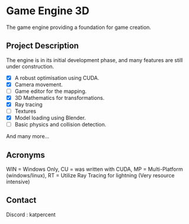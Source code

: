 # Game Engine 3D

The game engine providing a foundation for game creation.

## Project Description

The engine is in its initial development phase, and many features are still under construction.

- [X] A robust optimisation using CUDA.
- [X] Camera movement.
- [ ] Game editor for the mapping.
- [X] 3D Mathematics for transformations.
- [X] Ray tracing
- [ ] Textures
- [X] Model loading using Blender.
- [ ] Basic physics and collision detection.

And many more...

## Acronyms

WIN = Windows Only,
CU = was written with CUDA,
MP = Multi-Platform (windows/linux),
RT = Utilize Ray Tracing for lightning (Very resource intensive)

## Contact

Discord : katpercent
